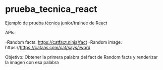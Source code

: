 # prueba_tecnica_react
Ejemplo de prueba técnica junior/trainee de React

APIs:  

-Random facts: https://catfact.ninja/fact
-Random image: https://https://cataas.com/cat/says/:word

Objetivo:
Obtener la primera palabra del fact de Random facts y renderizar la imagen con esa palabra